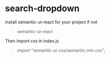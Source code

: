 # search-dropdown
install semantic-ui-react for your project if not


> semantic-ui-react
 
Then import css in index.js
 
>import "semantic-ui-css/semantic.min.css";
